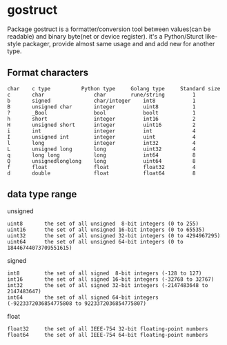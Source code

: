 gostruct
==================


Package gostruct is a formatter/conversion tool between values(can be readable) and binary byte(net or device register). it's a Python/Sturct like-style packager, provide almost same usage and and add new for another type.

Format characters
-------------------------
```
char	c type			Python type		Golang type		Standard size
c		char				char		rune/string			1
b		signed 				char/integer	int8			1
B		unsigned char		integer			uint8			1
?		_Bool				bool			boolt			1
h		short				integer			int16			2
H		unsigned short		integer			uint16			2
i		int					integer			int				4
I		unsigned int		integer			uint			4
l		long				integer			int32			4
L		unsigned long		long			uint32			4
q		long long			long			int64			8
Q		unsignedlonglong	long			uint64			8
f		float				float			float32			4
d		double				float			float64			8
```


data type range
-----------------------

unsigned

```
uint8       the set of all unsigned  8-bit integers (0 to 255)
uint16      the set of all unsigned 16-bit integers (0 to 65535)
uint32      the set of all unsigned 32-bit integers (0 to 4294967295)
uint64      the set of all unsigned 64-bit integers (0 to 18446744073709551615)
```
signed
```
int8        the set of all signed  8-bit integers (-128 to 127)
int16       the set of all signed 16-bit integers (-32768 to 32767)
int32       the set of all signed 32-bit integers (-2147483648 to 2147483647)
int64       the set of all signed 64-bit integers (-9223372036854775808 to 9223372036854775807)
```

float
```
float32     the set of all IEEE-754 32-bit floating-point numbers
float64     the set of all IEEE-754 64-bit floating-point numbers
```